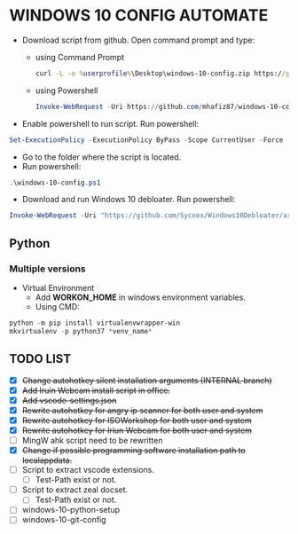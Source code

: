 # **WINDOWS 10 CONFIG AUTOMATE**

- Download script from github. Open command prompt and type:
  - using Command Prompt

    ```cmd
    curl -L -o %userprofile%\Desktop\windows-10-config.zip https://github.com/mhafiz87/windows-10-config/archive/master.zip
    ```

  - using Powershell

    ```powershell
    Invoke-WebRequest -Uri https://github.com/mhafiz87/windows-10-config/archive/master.zip -OutFile ~\Desktop\master.zip
    ```

- Enable powershell to run script. Run powershell:

```powershell
Set-ExecutionPolicy -ExecutionPolicy ByPass -Scope CurrentUser -Force
```

- Go to the folder where the script is located.
- Run powershell:

```powershell
.\windows-10-config.ps1
```

- Download and run Windows 10 debloater. Run powershell:

```powershell
Invoke-WebRequest -Uri "https://github.com/Sycnex/Windows10Debloater/archive/master.zip" -OutFile "$env:USERPROFILE\Desktop\Windows10Debloater.zip"
```

## **Python**

### **Multiple versions**

- Virtual Environment
  - Add **WORKON_HOME** in windows environment variables.
  - Using CMD:

```powershell
python -m pip install virtualenvwrapper-win
mkvirtualenv -p python37 *venv_name*
```

## TODO LIST

- [x] ~~Change autohotkey silent installation arguments (INTERNAL branch)~~
- [x] ~~Add Iruin Webcam install script in office.~~
- [x] ~~Add vscode-settings.json~~
- [x] ~~Rewrite autohotkey for angry ip scanner for both user and system~~
- [x] ~~Rewrite autohotkey for ISOWorkshop for both user and system~~
- [x] ~~Rewrite autohotkey for Iriun Webcam for both user and system~~
- [ ] MingW ahk script need to be rewritten
- [x] ~~Change if possible programming software installation path to localappdata.~~
- [ ] Script to extract vscode extensions.
  - [ ] Test-Path exist or not.
- [ ] Script to extract zeal docset.
  - [ ] Test-Path exist or not.
- [ ] windows-10-python-setup
- [ ] windows-10-git-config
